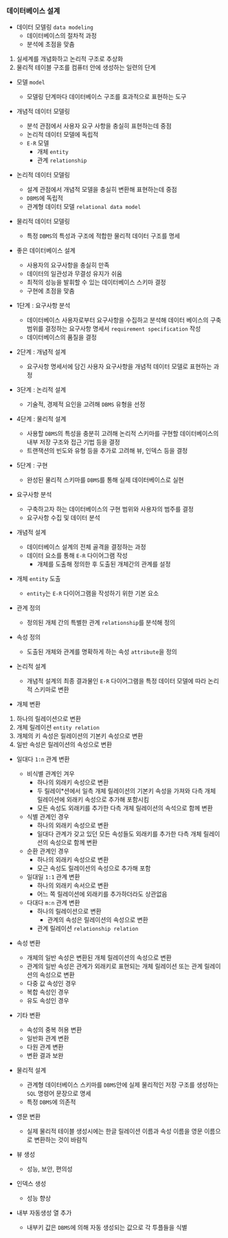 ### 데이터베이스 설계

- 데이터 모델링 `data modeling`
    + 데이터베이스의 절차적 과정
    + 분석에 초점을 맞춤

1. 실세계를 개념화하고 논리적 구조로 추상화
2. 물리적 테이블 구조를 컴퓨터 안에 생성하는 일련의 단계

- 모델 `model`
    + 모델링 단계마다 데이터베이스 구조를 효과적으로 표현하는 도구

- 개념적 데이터 모델링
    + 분석 관점에서 사용자 요구 사항을 충실히 표현하는데 중점
    + 논리적 데이터 모델에 독립적
    + `E-R` 모델
        * 개체 `entity`
        * 관계 `relationship`

- 논리적 데이터 모델링
    + 설계 관점에서 개념적 모델을 충실히 변환해 표현하는데 중점
    + `DBMS`에 독립적
    + 관계형 데이터 모델 `relational data model`

- 물리적 데이터 모델링
    + 특정 `DBMS`의 특성과 구조에 적합한 물리적 데이터 구조를 명세

- 좋은 데이터베이스 설계
    + 사용자의 요구사항을 충실히 만족
    + 데이터의 일관성과 무결성 유지가 쉬움
    + 최적의 성능을 발휘할 수 있는 데이터베이스 스키마 결정
    + 구현에 초점을 맞춤

- 1단계 : 요구사항 분석
    + 데이터베이스 사용자로부터 요구사항을 수집하고 분석해 데이터 베이스의 구축 범위를 결정하는 요구사항 명세서 `requirement specification` 작성
    + 데이터베이스의 품질을 결정

- 2단계 : 개념적 설계
    + 요구사항 명세서에 담긴 사용자 요구사항을 개념적 데이터 모델로 표현하는 과정

- 3단계 : 논리적 설계
    + 기술적, 경제적 요인을 고려해 `DBMS` 유형을 선정

- 4단계 : 물리적 설계
    + 사용할 `DBMS`의 특성을 충분히 고려해 논리적 스키마를 구현할 데이터베이스의 내부 저장 구조와 접근 기법 등을 결정
    + 트랜잭션의 빈도와 유형 등을 추가로 고려해 뷰, 인덱스 등을 결정

- 5단계 : 구현
    + 완성된 물리적 스키마를 `DBMS`를 통해 실제 데이터베이스로 실현

- 요구사항 분석
    + 구축하고자 하는 데이터베이스의 구현 범위와 사용자의 범주를 결정
    + 요구사항 수집 및 데이터 분석

- 개념적 설계
    + 데이터베이스 설계의 전체 골격을 결정하는 과정
    + 데이터 요소를 통해 `E-R` 다이어그램 작성
        * 개체를 도출해 정의한 후 도출된 개체간의 관계를 설정
    
- 개체 `entity` 도출
    + `entity`는 `E-R` 다이어그램을 작성하기 위한 기본 요소

- 관계 정의
    + 정의된 개체 간의 특별한 관계 `relationship`를 분석해 정의

- 속성 정의
    + 도출된 개체와 관계를 명확하게 하는 속성 `attribute`을 정의

- 논리적 설계
    + 개념적 설계의 최종 결과물인 `E-R` 다이어그램을 특정 데이터 모델에 따라 논리적 스키마로 변환

- 개체 변환
1. 하나의 릴레이션으로 변환
2. 개체 릴레이션 `entity relation`
3. 개체의 키 속성은 릴레이션의 기본키 속성으로 변환
4. 일반 속성은 릴레이션의 속성으로 변환

- 일대다 `1:n` 관계 변환
    + 비식별 관계인 겨우
        * 하나의 외래키 속성으로 변환
        * 두 릴레이*션에서 일측 개체 릴레이션의 기본키 속성을 가져와 다측 개체 릴레이션에 외래키 속성으로 추가해 포함시킴
        * 모든 속성도 외래키를 추가한 다측 개체 릴레이션의 속석으로 함께 변환
    + 식별 관계인 경우
        * 하나의 외래키 속성으로 변환
        * 일대다 관계가 갖고 있던 모든 속성들도 외래키를 추가한 다측 개체 릴레이션의 속성으로 함께 변환
    + 순환 관계인 경우
        * 하나의 외래키 속성으로 변환
        * 모근 속성도 릴레이션의 속성으로 추가해 포함
    + 일대일 `1:1` 관계 변환
        * 하나의 외래키 속서으로 변환
        * 어느 쪽 릴레이션에 외래키를 추가하더라도 상관없음
    + 다대다 `m:n` 관계 변환
        * 하나의 릴레이션으로 변환
            * 관계의 속성은 릴레이션의 속성으로 변환
        * 관계 릴레이션 `relationship relation`
    
- 속성 변환
    + 개체의 일반 속성은 변환된 개체 릴레이션의 속성으로 변환
    + 관계의 일반 속성은 관계가 외래키로 표현되는 개체 릴레이션 또는 관계 릴레이션의 속성으로 변환
    + 다중 값 속성인 경우
    + 복합 속성인 경우
    + 유도 속성인 경우

- 기타 변환
    + 속성의 중복 허용 변환
    + 일반화 관계 변환
    + 다원 관계 변환
    + 변환 결과 보완

- 물리적 설계
    + 관계형 데이터베이스 스키마를 `DBMS`안에 실제 물리적인 저장 구조를 생성하는 `SQL` 명령어 문장으로 명세
    + 특정 `DBMS`에 의존적

- 영문 변환
    + 실제 물리적 테이블 생성시에는 한글 릴레이션 이름과 속성 이름을 영문 이름으로 변환하는 것이 바람직

- 뷰 생성
    + 성능, 보안, 편의성 

- 인덱스 생성
    + 성능 향상

- 내부 자동생성 열 추가
    + 내부키 값은 `DBMS`에 의해 자동 생성되는 값으로 각 투플들을 식별
    